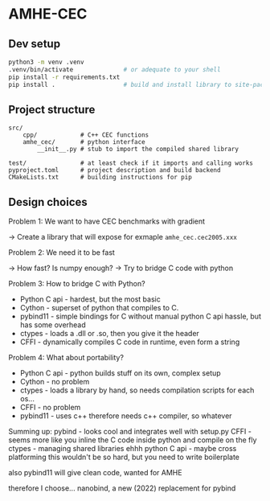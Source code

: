 # AMHE-CEC

## Dev setup

```bash
python3 -m venv .venv
.venv/bin/activate              # or adequate to your shell
pip install -r requirements.txt
pip install .                   # build and install library to site-packages (requires g++)
```

## Project structure
```
src/
    cpp/            # C++ CEC functions
    amhe_cec/       # python interface
        __init__.py # stub to import the compiled shared library

test/               # at least check if it imports and calling works
pyproject.toml      # project description and build backend
CMakeLists.txt      # building instructions for pip
```

## Design choices

Problem 1: We want to have CEC benchmarks with gradient

-> Create a library that will expose for exmaple `amhe_cec.cec2005.xxx`

Problem 2: We need it to be fast

-> How fast? Is numpy enough?
-> Try to bridge C code with python

Problem 3: How to bridge C with Python?

* Python C api - hardest, but the most basic
* Cython - superset of python that compiles to C.
* pybind11 - simple bindings for C without manual python C api hassle, but has some overhead
* ctypes - loads a .dll or .so, then you give it the header
* CFFI - dynamically compiles C code in runtime, even form a string

Problem 4: What about portability?

* Python C api - python builds stuff on its own, complex setup
* Cython - no problem
* ctypes - loads a library by hand, so needs compilation scripts for each os...
* CFFI - no problem
* pybind11 - uses c++ therefore needs c++ compiler, so whatever


Summing up:
pybind - looks cool and integrates well with setup.py
CFFI - seems more like you inline the C code inside python and compile on the fly
ctypes - managing shared libraries ehhh
python C api - maybe cross platforming this wouldn't be so hard, but you need to write boilerplate

also pybind11 will give clean code, wanted for AMHE

therefore I choose... nanobind, a new (2022) replacement for pybind

